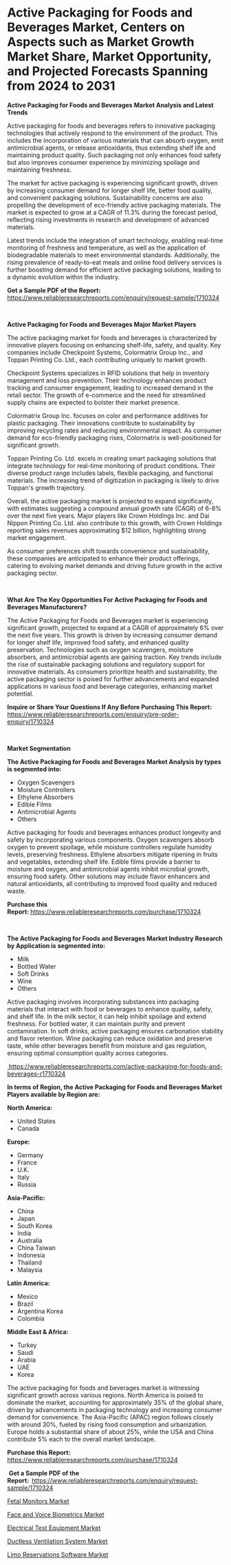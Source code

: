 <p><h1>Active Packaging for Foods and Beverages Market, Centers on Aspects such as Market Growth Market Share, Market Opportunity, and Projected Forecasts Spanning from 2024 to 2031</h1></p><p><strong>Active Packaging for Foods and Beverages Market Analysis and Latest Trends</strong></p>
<p><p>Active packaging for foods and beverages refers to innovative packaging technologies that actively respond to the environment of the product. This includes the incorporation of various materials that can absorb oxygen, emit antimicrobial agents, or release antioxidants, thus extending shelf life and maintaining product quality. Such packaging not only enhances food safety but also improves consumer experience by minimizing spoilage and maintaining freshness.</p><p>The market for active packaging is experiencing significant growth, driven by increasing consumer demand for longer shelf life, better food quality, and convenient packaging solutions. Sustainability concerns are also propelling the development of eco-friendly active packaging materials. The market is expected to grow at a CAGR of 11.3% during the forecast period, reflecting rising investments in research and development of advanced materials.</p><p>Latest trends include the integration of smart technology, enabling real-time monitoring of freshness and temperature, as well as the application of biodegradable materials to meet environmental standards. Additionally, the rising prevalence of ready-to-eat meals and online food delivery services is further boosting demand for efficient active packaging solutions, leading to a dynamic evolution within the industry.</p></p>
<p><strong>Get a Sample PDF of the Report:&nbsp;</strong> <a href="https://www.reliableresearchreports.com/enquiry/request-sample/1710324?utm_campaign=3&utm_medium=2&utm_source=Github&utm_content=ia&utm_term=22102024&utm_id=active-packaging-for-foods-and-beverages">https://www.reliableresearchreports.com/enquiry/request-sample/1710324</a></p>
<p>&nbsp;</p>
<p><strong>Active Packaging for Foods and Beverages Major Market Players</strong></p>
<p><p>The active packaging market for foods and beverages is characterized by innovative players focusing on enhancing shelf-life, safety, and quality. Key companies include Checkpoint Systems, Colormatrix Group Inc., and Toppan Printing Co. Ltd., each contributing uniquely to market growth.</p><p>Checkpoint Systems specializes in RFID solutions that help in inventory management and loss prevention. Their technology enhances product tracking and consumer engagement, leading to increased demand in the retail sector. The growth of e-commerce and the need for streamlined supply chains are expected to bolster their market presence.</p><p>Colormatrix Group Inc. focuses on color and performance additives for plastic packaging. Their innovations contribute to sustainability by improving recycling rates and reducing environmental impact. As consumer demand for eco-friendly packaging rises, Colormatrix is well-positioned for significant growth.</p><p>Toppan Printing Co. Ltd. excels in creating smart packaging solutions that integrate technology for real-time monitoring of product conditions. Their diverse product range includes labels, flexible packaging, and functional materials. The increasing trend of digitization in packaging is likely to drive Toppan's growth trajectory.</p><p>Overall, the active packaging market is projected to expand significantly, with estimates suggesting a compound annual growth rate (CAGR) of 6-8% over the next five years. Major players like Crown Holdings Inc. and Dai Nippon Printing Co. Ltd. also contribute to this growth, with Crown Holdings reporting sales revenues approximating $12 billion, highlighting strong market engagement.</p><p>As consumer preferences shift towards convenience and sustainability, these companies are anticipated to enhance their product offerings, catering to evolving market demands and driving future growth in the active packaging sector.</p></p>
<p>&nbsp;</p>
<p><strong>What Are The Key Opportunities For Active Packaging for Foods and Beverages Manufacturers?</strong></p>
<p><p>The Active Packaging for Foods and Beverages market is experiencing significant growth, projected to expand at a CAGR of approximately 6% over the next five years. This growth is driven by increasing consumer demand for longer shelf life, improved food safety, and enhanced quality preservation. Technologies such as oxygen scavengers, moisture absorbers, and antimicrobial agents are gaining traction. Key trends include the rise of sustainable packaging solutions and regulatory support for innovative materials. As consumers prioritize health and sustainability, the active packaging sector is poised for further advancements and expanded applications in various food and beverage categories, enhancing market potential.</p></p>
<p><strong>Inquire or Share Your Questions If Any Before Purchasing This Report:</strong> <a href="https://www.reliableresearchreports.com/enquiry/pre-order-enquiry/1710324?utm_campaign=3&utm_medium=2&utm_source=Github&utm_content=ia&utm_term=22102024&utm_id=active-packaging-for-foods-and-beverages">https://www.reliableresearchreports.com/enquiry/pre-order-enquiry/1710324</a></p>
<p>&nbsp;</p>
<p><strong>Market Segmentation</strong></p>
<p><strong>The Active Packaging for Foods and Beverages Market Analysis by types is segmented into:</strong></p>
<p><ul><li>Oxygen Scavengers</li><li>Moisture Controllers</li><li>Ethylene Absorbers</li><li>Edible Films</li><li>Antimicrobial Agents</li><li>Others</li></ul></p>
<p><p>Active packaging for foods and beverages enhances product longevity and safety by incorporating various components. Oxygen scavengers absorb oxygen to prevent spoilage, while moisture controllers regulate humidity levels, preserving freshness. Ethylene absorbers mitigate ripening in fruits and vegetables, extending shelf life. Edible films provide a barrier to moisture and oxygen, and antimicrobial agents inhibit microbial growth, ensuring food safety. Other solutions may include flavor enhancers and natural antioxidants, all contributing to improved food quality and reduced waste.</p></p>
<p><strong>Purchase this Report:&nbsp;</strong><a href="https://www.reliableresearchreports.com/purchase/1710324?utm_campaign=3&utm_medium=2&utm_source=Github&utm_content=ia&utm_term=22102024&utm_id=active-packaging-for-foods-and-beverages">https://www.reliableresearchreports.com/purchase/1710324</a></p>
<p>&nbsp;</p>
<p><strong>The Active Packaging for Foods and Beverages Market Industry Research by Application is segmented into:</strong></p>
<p><ul><li>Milk</li><li>Bottled Water</li><li>Soft Drinks</li><li>Wine</li><li>Others</li></ul></p>
<p><p>Active packaging involves incorporating substances into packaging materials that interact with food or beverages to enhance quality, safety, and shelf life. In the milk sector, it can help inhibit spoilage and extend freshness. For bottled water, it can maintain purity and prevent contamination. In soft drinks, active packaging ensures carbonation stability and flavor retention. Wine packaging can reduce oxidation and preserve taste, while other beverages benefit from moisture and gas regulation, ensuring optimal consumption quality across categories.</p></p>
<p><a href="https://www.reliableresearchreports.com/active-packaging-for-foods-and-beverages-r1710324?utm_campaign=3&utm_medium=2&utm_source=Github&utm_content=ia&utm_term=22102024&utm_id=active-packaging-for-foods-and-beverages">&nbsp;https://www.reliableresearchreports.com/active-packaging-for-foods-and-beverages-r1710324</a></p>
<p><strong>In terms of Region, the Active Packaging for Foods and Beverages Market Players available by Region are:</strong></p>
<p>
    <p> <strong> North America: </strong>
        <ul>
            <li>United States</li>
            <li>Canada</li>
        </ul>
        </p> 
    <p> <strong> Europe: </strong>
        <ul>
            <li>Germany</li>
            <li>France</li>
            <li>U.K.</li>
            <li>Italy</li>
            <li>Russia</li>
        </ul>
        </p> 
    <p> <strong> Asia-Pacific: </strong>
        <ul>
            <li>China</li>
            <li>Japan</li>
            <li>South Korea</li>
            <li>India</li>
            <li>Australia</li>
            <li>China Taiwan</li>
            <li>Indonesia</li>
            <li>Thailand</li>
            <li>Malaysia</li>
        </ul>
        </p> 
    <p> <strong> Latin America: </strong>
        <ul>
            <li>Mexico</li>
            <li>Brazil</li>
            <li>Argentina Korea</li>
            <li>Colombia</li>
        </ul>
        </p> 
    <p> <strong> Middle East & Africa: </strong>
        <ul>
            <li>Turkey</li>
            <li>Saudi</li>
            <li>Arabia</li>
            <li>UAE</li>
            <li>Korea</li>
        </ul>
    </p>
    </p>
<p><p>The active packaging for foods and beverages market is witnessing significant growth across various regions. North America is poised to dominate the market, accounting for approximately 35% of the global share, driven by advancements in packaging technology and increasing consumer demand for convenience. The Asia-Pacific (APAC) region follows closely with around 30%, fueled by rising food consumption and urbanization. Europe holds a substantial share of about 25%, while the USA and China contribute 5% each to the overall market landscape.</p></p>
<p><strong>Purchase this Report: </strong><a href="https://www.reliableresearchreports.com/purchase/1710324?utm_campaign=3&utm_medium=2&utm_source=Github&utm_content=ia&utm_term=22102024&utm_id=active-packaging-for-foods-and-beverages">https://www.reliableresearchreports.com/purchase/1710324</a></p>
<p>&nbsp;<strong>Get a Sample PDF of the Report:&nbsp;&nbsp;</strong><a href="https://www.reliableresearchreports.com/enquiry/request-sample/1710324?utm_campaign=3&utm_medium=2&utm_source=Github&utm_content=ia&utm_term=22102024&utm_id=active-packaging-for-foods-and-beverages">https://www.reliableresearchreports.com/enquiry/request-sample/1710324</a></p>
<p><strong></strong></p>
<p><p><a href="https://www.linkedin.com/pulse/fetal-monitors-market-size-share-competitive-landscape-s0qte?utm_campaign=3&utm_medium=2&utm_source=Github&utm_content=ia&utm_term=22102024&utm_id=active-packaging-for-foods-and-beverages">Fetal Monitors Market</a></p><p><a href="https://www.linkedin.com/pulse/face-voice-biometrics-market-navigating-challenges-ld9sf?utm_campaign=3&utm_medium=2&utm_source=Github&utm_content=ia&utm_term=22102024&utm_id=active-packaging-for-foods-and-beverages">Face and Voice Biometrics Market</a></p><p><a href="https://github.com/aiko92han/Market-Research-Report-List-1/blob/main/electrical-test-equipment-market.md?utm_campaign=3&utm_medium=2&utm_source=Github&utm_content=ia&utm_term=22102024&utm_id=active-packaging-for-foods-and-beverages">Electrical Test Equipment Market</a></p><p><a href="https://issuu.com/reportprime-2/docs/ductless-ventilation-system-market-_80b88ae60a5caa?utm_campaign=3&utm_medium=2&utm_source=Github&utm_content=ia&utm_term=22102024&utm_id=active-packaging-for-foods-and-beverages">Ductless Ventilation System Market</a></p><p><a href="https://github.com/ParvinKhatun77/Market-Research-Report-List-1/blob/main/limo-reservations-software-market.md?utm_campaign=3&utm_medium=2&utm_source=Github&utm_content=ia&utm_term=22102024&utm_id=active-packaging-for-foods-and-beverages">Limo Reservations Software Market</a></p></p>